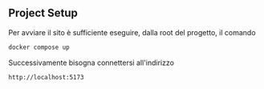 ## Project Setup
Per avviare il sito è sufficiente eseguire, dalla root del progetto, il comando

```sh
docker compose up
```

Successivamente bisogna connettersi all'indirizzo

```sh
http://localhost:5173
```
